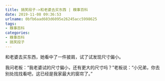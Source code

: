```yaml
---
title: 搞笑段子->和老婆去买东西 | 糗事百科
date: 2019-11-08 09:36:53
urlname: 0bfb6aad603d6095e26245acc5998625
tags: 
- 糗事百科
categories:
- 糗事百科
- 搞笑段子
---
```

和老婆去买东西，她看中了一件披肩，试了试发现尺寸偏小。

我问老板：“我老婆试的尺寸偏小，还有更大的尺寸吗？”老板说：“小兄弟，你去别处找找看吧，这已经是我家最大的窗帘了。”


